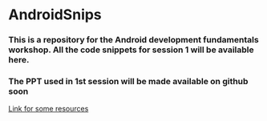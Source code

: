 # AndroidSnips

### This is a repository for the Android development fundamentals workshop. All the code snippets for session 1 will be available here.

### The PPT used in 1st session will be made available on github soon

[Link for some resources](https://drive.google.com/drive/u/0/folders/0B5Kg0X0yIQ1Pbk5yVGdsSFFjR28)
